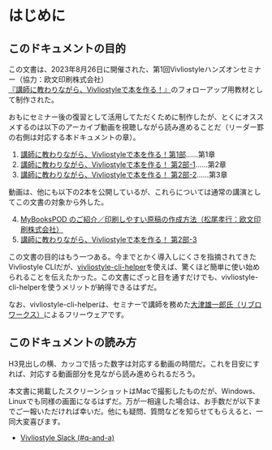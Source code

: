 #  はじめに 

## このドキュメントの目的 

この文書は、2023年8月26日に開催された、第1回Vivliostyleハンズオンセミナー（協力：欧文印刷株式会社）[『講師に教わりながら、Vivliostyleで本を作る！』](https://vivliostyle.org/ja/hands-on/1/)のフォローアップ用教材として制作された。

おもにセミナー後の復習として活用してただくために制作したが、とくにオススメするのは以下のアーカイブ動画を視聴しながら読み進めることだ（リーダー罫の右側は対応する本ドキュメントの章）。

1. [講師に教わりながら、Vivliostyleで本を作る！第1部](https://youtu.be/NdwVgr83q7Y)……第1章
2. [講師に教わりながら、Vivliostyleで本を作る！ 第2部-1](https://youtu.be/SrlJI5rKTbo)……第2章
3. [講師に教わりながら、Vivliostyleで本を作る！ 第2部-2](https://youtu.be/VnwddnaSsik)……第3章

動画は、他にも以下の2本を公開しているが、これらについては通常の講演としてこの文書の対象から外した。

4. [MyBooksPOD のご紹介／印刷しやすい原稿の作成方法（松尾孝行：欧文印刷株式会社）](https://youtu.be/kIiUlq5JHvw)
5. [講師に教わりながら、Vivliostyleで本を作る！ 第2部-3](https://youtu.be/DStotKNSyfE)

この文書の目的はもう一つある。今までとかく導入しにくさを指摘されてきたVivliostyle CLIだが、[vivliostyle-cli-helper](https://marketplace.visualstudio.com/items?itemName=Libroworks.vivliostyle-cli-helper)を使えば、驚くほど簡単に使い始められることを伝えたかった。この文書にざっと目を通すだけでも、vivliostyle-cli-helperを使うメリットが納得できるはずだ。

なお、vivliostyle-cli-helperは、セミナーで講師を務めた[大津雄一郎氏（リブロワークス）](https://libroworks.co.jp/?author=2)によるフリーウェアです。

## このドキュメントの読み方

H3見出しの横、カッコで括った数字は対応する動画の時間だ。これを目安にすれば、対応する動画部分を見ながら読み進められるだろう。

本文書に掲載したスクリーンショットはMacで撮影したものだが、Windows、Linuxでも同様の画面になるはずだ。万が一相違した場合は、お手数だが以下までご一報いただければ幸いだ。他にも疑問、質問などを知らせてもらえると、一同大変喜びます。

- [Vivliostyle Slack (#q-and-a)](https://join.slack.com/t/vivliostyle/shared_invite/enQtNzc1NjE4ODk1ODI5LWQxZjM4YTZjMmQ0ZTUyNmUyOGZlMzIwZjQ5OWYwYjkyZDZmOTIwNGMwOWU5NDc0NjE5OTAyMmVhZTRhYTAyNWQ)
